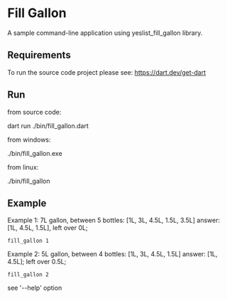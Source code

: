 # Fill Gallon

A sample command-line application using yeslist_fill_gallon library.

## Requirements

  To run the source code project please see: https://dart.dev/get-dart

## Run

from source code:

  dart run ./bin/fill_gallon.dart

from windows:

  ./bin/fill_gallon.exe 

from linux:

  ./bin/fill_gallon

## Example

Example 1: 7L gallon, between 5 bottles: [1L, 3L, 4.5L, 1.5L, 3.5L] answer: [1L, 4.5L, 1.5L], left over 0L;

```
fill_gallon 1
```

Example 2: 5L gallon, between 4 bottles: [1L, 3L, 4.5L, 1.5L] answer: [1L, 4.5L]; left over 0.5L;

```
fill_gallon 2
```

see '--help' option
